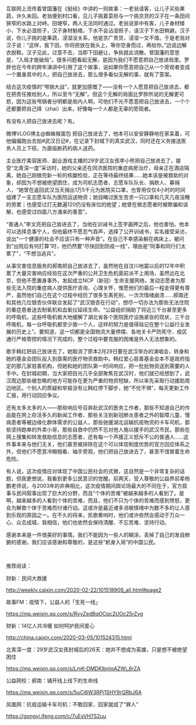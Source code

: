互联网上流传着曾国藩在《挺经》中讲的一则故事：一老翁请客，让儿子买些果蔬，许久未回。老翁便到村口看，见儿子挑着菜担与一个挑京货的汉子在一条田间狭窄的水路上对峙。田埂窄，两人无法同时通过。老翁说家中有客，儿子身材矮小，下水必湿担子，汉子身材魁梧，下水不会沾湿担子，请汉子下水田稍避。汉子说，你儿子挑的是果蔬，浸湿没关系，他是京广贵货，浸湿一文不值。于是老翁对汉子说：“这样，我下田，你将担放在我头上，等你空身而过，再给你。”边说边解衣脱鞋。汉子见此，过意不去，当即下田避让，争执就此消散。曾国藩的意思是，“入局才能破局”。很多问题看起无解，是因为我们不愿意把自己放进局里。罗胖也在今年的跨年演讲中引用了这个故事，说如果你愿意把自己从一个旁观者变成一个置身其中的人，把自己放进去，那么很多看似无解的事，就有了答案。

结合这次疫情的“甩锅大战”，就更加感慨了——没有一个人愿意把自己放进去，都在把责任推给别人，所以至今“无解”。但这个无解的局面比罗胖所说的无解更可悲，因为这些甩锅者分明都是局内人啊，可他们不光不愿意把自己放进去，一个个还都要把自己择（zhai）出来，好像每一个人都是无辜的旁观者。

有没有人把自己放进去呢？有。

微博VLOG博主@蜘蛛猴面包 把自己放进去了，他本可以安安静静地在家呆着，可他偏偏跑出去拍#武汉日记#，在记录下封城下的真实武汉，同时还在义务接送医务人员上下班，为面临断药的病人送药。

主业医疗美容医师、副业游戏主播的29岁武汉女孩李小熊把自己放进去了，接受“北青深一度”采访时，她的父亲还在同济医院的重症病房治疗，母亲正在酒店隔离，她自己刚做完新一轮的核酸检验，正在等待最终结果……她本该是被救助的对象，却因为不想被绝望困住，成为司机志愿者、志愿车队队长、捐款人、募捐人，“她曾在返回武汉当天捐出1万5千元为医院买口罩，也曾用仅仅4小时的时间组建了一支志愿车队为医院运送物资；她目睹过医生苦求一只口罩和几天几夜没睡的劳累；也感受过打无数遍120仍没有床位的绝望；她曾在做志愿者时被欺骗和误解，也感受过四面八方涌来的善意”。

“普通人”李文亮把自己放进去了，当他在训诫书上签字画押之后，他也害怕，他本可以选择息事宁人，但他最终不愿忍气吞声，选择了公开训诫书，实名接受采访，说出“一个健康的社会不应该只有一种声音”。在自己不幸感染躺在病床上，被问到“出院后有何打算”时，他仍然要“尽快回到防疫一线“，理由是“同事和同行们太累了”，“不想当逃兵”。

从事灾害信息服务的郝南把自己放进去了，虽然他在自汶川地震以后的12年中积累了大量灾害响应经验在这次严重的公共卫生危机面前派不上用场，虽然远在北京，但他不愿置身事外，发起成立NCP（新冠）生命支援网络，发动志愿者为那些无法入院的重症病人提供医疗咨询、心理关怀，惟愿他们的最后一程走得更有尊严，虽然他们自己在这个过程中经历了很多生离死别，一次次情绪崩溃……郝南还和其他几位银杏伙伴联合发起了“武汉银杏在行动”，想尽一切办法为那些无法住院的重症患者送去制氧机和血氧仪延续生命。“公益组织捐助了将近三千台甚至更多的呼吸机，这些呼吸机极大地缓解了湖北省各个医院医疗设施紧张的现状，三千台呼吸机，每一台呼吸机都至少救一个人，这样的努力是值得铭记在整个公益行业发展的历史上”。要知道，这一切都是全国物流大量停摆、各地关卡严防死守、疫区通行严格管控的情况下完成的，整个过程中要克服的困难是外人无法想象的。

歌手韩红把自己放进去了，她取消了原本2月29日要在武汉举办的演唱会，转身和她的基金会团队投入到亟需的医疗物资救助中。韩红爱心慈善基金会本不是政府指定的那几家慈善机构，但她和她的团队第一时间响应，把一批批物资送到需要的人手中。在封城初期，当大家把目光几乎全部聚焦在武汉时，他们就已经想到了，武汉周边那些被忽略的地方可能存在更为严重的物资短缺，所以率先采取行动援助周边地区。个别人的质疑和举报没有让韩红停下脚步，她“不忧不惧”，每天更新工作汇报，用行动回应争议。

还有太多太多的人——那些响应号召奔赴武汉的医务工作者，那些不知道自己的作品能在网上存活多久的新闻工作者、那些关注到新冠肺炎患者之外的智障儿童、慢病患者等被边缘化群体需求的公益人，那些驰援湖北运输抗疫物资的卡车司机，那些坚持跑单的外卖小哥，那些自救中仍然不忘对他人施以援手的武汉市民，那些在网上搜集和转发救助信息的志愿者，还有每一个声援正义怒斥不公的普通人……这件事本来与他们无关，他们甚至被排除在这个可以体现制度优势的官方回应体系之外，但他们不愿意冷眼相看、袖手旁观，他们把自己放进去了，甚至不惜冒着生命危险。

有人说，这次疫情应对体现了中国公民社会的式微，这自然是一个非常复杂的话题，但我更想说，我看到更多公民意识的觉醒。前两天，受人尊敬的公益界前辈杨鹏老师说，与2003年的非典相比，这次疫情期间舆论场最大的不同在于，官方叙事与民间叙事出现了巨大的分野，而且“个体的苦难”被越来越多的人看到了。是啊，越来越多的人看到个体的苦难，而且，他们不只为个体的苦难而感到愤怒，更会为解救个体于苦难而付诸行动。这或许是最近诸多消极情绪中为数不多的让人感到乐观的原因之一。在不久的将来，凯歌奏响时，他们或许依然会感动于万众一心、众志成城，我相信，他们也依然会保持清醒、不忘苦难、坚持行动。

感谢本来是一件很美好的事情。我们不能因为一些人的糊涂，丢掉了自己的发自肺腑的感谢。我们应该感谢和尊敬的，是这些“躬身入局”的中国公民。

 

推荐阅读：

财新：民间大救援

http://weekly.caixin.com/2020-02-22/101518909_all.html#page2

故事FM：疫情下，公益人的「生死一线」

https://mp.weixin.qq.com/s/RyyZedBqOCpc2UOc25rZvg

财新：14亿人共冷暖 如何呵护民间爱心

http://china.caixin.com/2020-03-05/101524315.html

北青深一度：29岁武汉女孩封城后的26天：她并不想成为英雄，只是想不被绝望困住

https://mp.weixin.qq.com/s/LmK-DMDKlbnIqAZWi_6rZA

公益网校：郝南：铺开线上线下的生命线

https://mp.weixin.qq.com/s/5uCj6W3RPj1SHY9rQRbJ6A

凤凰网：抗疫运输卡车司机：不敢回家，回家就成了“罪人”

https://gongyi.ifeng.com/c/7uEsVH7S2uu